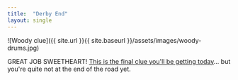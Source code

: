 ```yaml
---
title:  "Derby End"
layout: single
---
```


![Woody clue]({{ site.url }}{{ site.baseurl }}/assets/images/woody-drums.jpg)

GREAT JOB SWEETHEART! [This is the final clue you'll be getting today](https://docs.google.com/spreadsheets/d/1HURTA5tKNadME44Ncn-kCoksfFR6O72stwiqB2gDQfU/edit)... but you're quite not at the end of the road yet.
